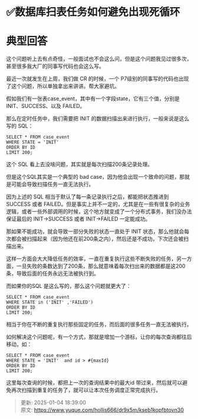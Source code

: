 # ✅数据库扫表任务如何避免出现死循环

# 典型回答


这个问题听上去有点奇怪，一般面试也不会这么问，但是这个问题我见过很多次，甚至很多我大厂的同事写代码也会这么写。



最近一次就发生在上周，我们做 CR 的时候，一个 P7级别的同事写的代码也出现了这个问题，所以单独拿出来讲讲。帮大家避坑。



假如我们有一张表case_event，其中有一个字段state，它有三个值，分别是INIT、SUCCESS、以及 FAILED。



那么在定时任务中，我们需要把 INIT 的数据扫描出来进行执行，一般来说是这么写的 SQL：



```plain
SELECT * FROM case_event
WHERE STATE = 'INIT' 
ORDER BY ID 
LIMIT 200;
```



这个 SQL 看上去没啥问题，其实就是每次扫描200条记录处理。



但是这个SQL其实是一个典型的 bad case，因为他会出现一个致命的问题，那就是可能会导致扫描任务一直无法执行。



因为上述的 SQL 相当于默认了每一条记录执行之后，都能把状态推进到 SUCCESS 或者 FAILED。但是事实上并不一定的，尤其是在一些有很复杂的业务逻辑，或者一些外部调用的时候，这个地方就变成了一个分布式事务，我们没办法保证最后的 INIT->SUCCESS 或者 INIT->FAILED 一定能成功。



那如果不能成功，就会导致一部分失败的状态一直处于 INIT 状态，那么他就会每次都会被扫描起来（因为他还在前200条之内），然后还是不成功，下次还会被扫描出来。



这样一方面会大大降低任务的效率，一直在重复执行这些不断失败的任务，另一方面，一旦失败的条数达到了200条，那么就意味着每次扫出来的数据都是这200条，导致后面的任务永远无法被执行到。



而如果你的SQL 是这么写的，那么这个问题就更大了：



```plain
SELECT * FROM case_event
WHERE STATE in ('INIT' ,'FAILED')
ORDER BY ID 
LIMIT 200;
```



相当于你在不断的重复执行那些固定的任务，而后面的很多任务一直无法被执行。



如何解决这个问题呢，有一个方式，那就是增加一个游标，让你的每次查询都往后移动，如：



```plain
SELECT * FROM case_event
WHERE STATE = 'INIT'  and id > #{maxId}
ORDER BY ID 
LIMIT 200;
```



这里每次查询的时候，都把上一次的查询结果中的最大id 带过来，然后就可以避免再次扫描到重复的任务了，就可以让本次任务调度正常完成执行。



> 更新: 2025-01-04 18:39:00  
> 原文: <https://www.yuque.com/hollis666/dr9x5m/kseb1kopfbtovn30>
